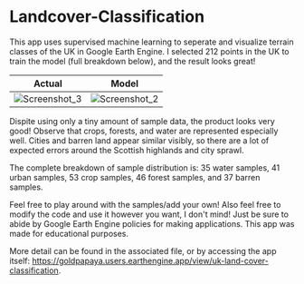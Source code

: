 # Landcover-Classification
This app uses supervised machine learning to seperate and visualize terrain classes of the UK in Google Earth Engine. 
I selected 212 points in the UK to train the model (full breakdown below), and the result looks great!

<div align="center">
  
Actual             |  Model
:-------------------------:|:-------------------------:
![Screenshot_3](https://user-images.githubusercontent.com/93890310/211421713-4515eaa9-7154-4810-b407-7e23d608c338.png)  |  ![Screenshot_2](https://user-images.githubusercontent.com/93890310/211421702-d31d4ea9-7535-4f59-9db2-17c8626d67c8.png)
  
</div>

Dispite using only a tiny amount of sample data, the product looks very good! Observe that crops, forests, and water are represented
especially well. Cities and barren land appear similar visibly, so there are a lot of expected errors around the Scottish 
highlands and city sprawl.

The complete breakdown of sample distribution is:
35 water samples,
41 urban samples,
53 crop samples,
46 forest samples,
and 37 barren samples.

Feel free to play around with the samples/add your own! Also feel free to modify the code and use it however you want, I don't mind! Just be sure to abide by Google Earth Engine policies for making applications. This app was made for educational purposes.

More detail can be found in the associated file, or by accessing the app itself: https://goldpapaya.users.earthengine.app/view/uk-land-cover-classification.
